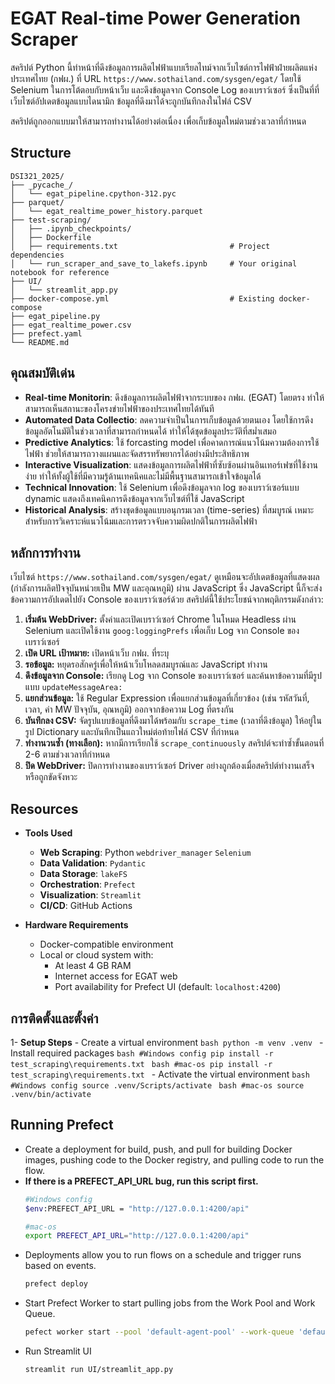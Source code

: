 # EGAT Real-time Power Generation Scraper

สคริปต์ Python นี้ทำหน้าที่ดึงข้อมูลการผลิตไฟฟ้าแบบเรียลไทม์จากเว็บไซต์การไฟฟ้าฝ่ายผลิตแห่งประเทศไทย (กฟผ.) ที่ URL `https://www.sothailand.com/sysgen/egat/` โดยใช้ Selenium ในการโต้ตอบกับหน้าเว็บ และดึงข้อมูลจาก Console Log ของเบราว์เซอร์ ซึ่งเป็นที่ที่เว็บไซต์อัปเดตข้อมูลแบบไดนามิก ข้อมูลที่ดึงมาได้จะถูกบันทึกลงในไฟล์ CSV

สคริปต์ถูกออกแบบมาให้สามารถทำงานได้อย่างต่อเนื่อง เพื่อเก็บข้อมูลใหม่ตามช่วงเวลาที่กำหนด


## Structure

```
DSI321_2025/
├── _pycache_/
│   └── egat_pipeline.cpython-312.pyc
├── parquet/
│   └── egat_realtime_power_history.parquet
├── test-scraping/
│   ├── .ipynb_checkpoints/
│   ├── Dockerfile
│   ├── requirements.txt                         # Project dependencies
│   └── run_scraper_and_save_to_lakefs.ipynb     # Your original notebook for reference
├── UI/
│   └── streamlit_app.py
├── docker-compose.yml                           # Existing docker-compose
├── egat_pipeline.py
├── egat_realtime_power.csv
├── prefect.yaml
└── README.md
```


## คุณสมบัติเด่น

- **Real-time Monitorin**: ดึงข้อมูลการผลิตไฟฟ้าจากระบบของ กฟผ. (EGAT) โดยตรง ทำให้สามารถเห็นสถานะของโครงข่ายไฟฟ้าของประเทศไทยได้ทันที
- **Automated Data Collectio**: ลดความจำเป็นในการเก็บข้อมูลด้วยตนเอง โดยใช้การดึงข้อมูลอัตโนมัติในช่วงเวลาที่สามารถกำหนดได้ ทำให้ได้ชุดข้อมูลประวัติที่สม่ำเสมอ
- **Predictive Analytics**: ใช้ forcasting model เพื่อคาดการณ์แนวโน้มความต้องการใช้ไฟฟ้า ช่วยให้สามารถวางแผนและจัดสรรทรัพยากรได้อย่างมีประสิทธิภาพ
- **Interactive Visualization**: แสดงข้อมูลการผลิตไฟฟ้าที่ซับซ้อนผ่านอินเทอร์เฟซที่ใช้งานง่าย ทำให้ทั้งผู้ใช้ที่มีความรู้ด้านเทคนิคและไม่มีพื้นฐานสามารถเข้าใจข้อมูลได้
- **Technical Innovation**: ใช้ Selenium เพื่อดึงข้อมูลจาก log ของเบราว์เซอร์แบบ dynamic แสดงถึงเทคนิคการดึงข้อมูลจากเว็บไซต์ที่ใช้ JavaScript
- **Historical Analysis**: สร้างชุดข้อมูลแบบอนุกรมเวลา (time-series) ที่สมบูรณ์ เหมาะสำหรับการวิเคราะห์แนวโน้มและการตรวจจับความผิดปกติในการผลิตไฟฟ้า

## หลักการทำงาน

เว็บไซต์ `https://www.sothailand.com/sysgen/egat/` ดูเหมือนจะอัปเดตข้อมูลที่แสดงผล (กำลังการผลิตปัจจุบันหน่วยเป็น MW และอุณหภูมิ) ผ่าน JavaScript ซึ่ง JavaScript นี้ก็จะส่งข้อความการอัปเดตไปยัง Console ของเบราว์เซอร์ด้วย สคริปต์นี้ใช้ประโยชน์จากพฤติกรรมดังกล่าว:

1. **เริ่มต้น WebDriver:** ตั้งค่าและเปิดเบราว์เซอร์ Chrome ในโหมด Headless ผ่าน Selenium และเปิดใช้งาน `goog:loggingPrefs` เพื่อเก็บ Log จาก Console ของเบราว์เซอร์
2. **เปิด URL เป้าหมาย:** เปิดหน้าเว็บ กฟผ. ที่ระบุ
3. **รอข้อมูล:** หยุดรอสักครู่เพื่อให้หน้าเว็บโหลดสมบูรณ์และ JavaScript ทำงาน
4. **ดึงข้อมูลจาก Console:** เรียกดู Log จาก Console ของเบราว์เซอร์ และค้นหาข้อความที่มีรูปแบบ `updateMessageArea:`
5. **แยกส่วนข้อมูล:** ใช้ Regular Expression เพื่อแยกส่วนข้อมูลที่เกี่ยวข้อง (เช่น รหัสวันที่, เวลา, ค่า MW ปัจจุบัน, อุณหภูมิ) ออกจากข้อความ Log ที่ตรงกัน
6. **บันทึกลง CSV:** จัดรูปแบบข้อมูลที่ดึงมาได้พร้อมกับ `scrape_time` (เวลาที่ดึงข้อมูล) ให้อยู่ในรูป Dictionary และบันทึกเป็นแถวใหม่ต่อท้ายไฟล์ CSV ที่กำหนด
7. **ทำงานวนซ้ำ (ทางเลือก):** หากมีการเรียกใช้ `scrape_continuously` สคริปต์จะทำซ้ำขั้นตอนที่ 2-6 ตามช่วงเวลาที่กำหนด
8. **ปิด WebDriver:** ปิดการทำงานของเบราว์เซอร์ Driver อย่างถูกต้องเมื่อสคริปต์ทำงานเสร็จหรือถูกขัดจังหวะ

## Resources

- **Tools Used**
    - **Web Scraping**: Python `webdriver_manager` `Selenium`
    - **Data Validation**: `Pydantic`
    - **Data Storage**: `lakeFS`
    - **Orchestration**: `Prefect`
    - **Visualization**: `Streamlit`
    - **CI/CD**: GitHub Actions

- **Hardware Requirements**
    - Docker-compatible environment
    - Local or cloud system with:
        - At least 4 GB RAM
        - Internet access for EGAT web
        - Port availability for Prefect UI (default: `localhost:4200`)

## การติดตั้งและตั้งค่า

1- **Setup Steps**
    - Create a virtual environment
    ```bash
    python -m venv .venv
    ```
    - Install required packages
    ```bash
    #Windows config
    pip install -r test_scraping\requirements.txt
    ```
    ```bash
    #mac-os
    pip install -r test_scraping\requirements.txt
    ```
    - Activate the virtual environment
    ```bash
    #Windows config
    source .venv/Scripts/activate
    ```
    ```bash
    #mac-os
    source .venv/bin/activate
    ```

## Running Prefect

- Create a deployment for build, push, and pull for building Docker images, pushing code to the Docker registry, and pulling code to run the flow.
- **If there is a PREFECT_API_URL bug, run this script first.**
    ```bash
    #Windows config
    $env:PREFECT_API_URL = "http://127.0.0.1:4200/api"
    ```
    ```bash
    #mac-os
    export PREFECT_API_URL="http://127.0.0.1:4200/api"
    ```
- Deployments allow you to run flows on a schedule and trigger runs based on events.
    ```bash
    prefect deploy
    ```
- Start Prefect Worker to start pulling jobs from the Work Pool and Work Queue.
    ```bash
    pefect worker start --pool 'default-agent-pool' --work-queue 'default'
    ```
- Run Streamlit UI
    ```bash
    streamlit run UI/streamlit_app.py
    ```